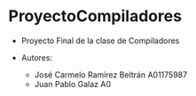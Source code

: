 # ProyectoCompiladores
- Proyecto Final de la clase de Compiladores

- Autores:
  - José Carmelo Ramírez Beltrán A01175987
  - Juan Pablo Galaz A0
